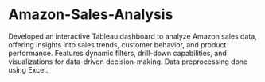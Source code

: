 # Amazon-Sales-Analysis
Developed an interactive Tableau dashboard to analyze Amazon sales data, offering insights into sales trends, customer behavior, and product performance. Features dynamic filters, drill-down capabilities, and visualizations for data-driven decision-making. Data preprocessing done using Excel.
